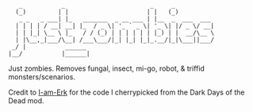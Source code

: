 ```
   _           _                        _     _           
  (_)         | |                      | |   (_)          
   _ _   _ ___| |_   _______  _ __ ___ | |__  _  ___  ___ 
  | | | | / __| __| |_  / _ \| '_ ` _ \| '_ \| |/ _ \/ __|
  | | |_| \__ \ |_   / / (_) | | | | | | |_) | |  __/\__ \
  | |\__,_|___/\__| /___\___/|_| |_| |_|_.__/|_|\___||___/
 _/ |           ______                                    
|__/           |______|
```

Just zombies. Removes fungal, insect, mi-go, robot, & triffid monsters/scenarios.

Credit to [I-am-Erk](https://github.com/I-am-Erk) for the code I cherrypicked from the Dark Days of the Dead mod.
